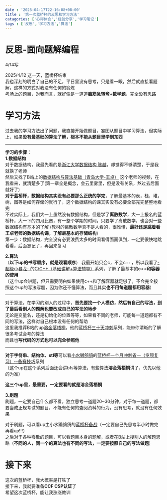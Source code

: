```yaml
---
date : '2025-04-17T22:16:08+08:00'
title : '第一次蓝桥杯的反思和学习方法'
catagories: ['心得体会','经验分享','学习笔记']
tags : ['反思','学习方法','算法']
---
```

# 反思-面向题解编程

4/14写

2025/4/12
这一天，蓝桥杯结束  
我也深刻的明白了自己的不足，平日里没有思考，只是看一眼，然后就直接看题解，这样的方式对我没有任何的锻炼  
考场上的题目，对我而言，就好像是一道道**脑筋急转弯+数学题**，完全没有思路

# 学习方法
过去我的学习方法出了问题，我直接开始做题目，妄图从题目中学习算法，但实际上，如果**没有最基础的算法了解，根本不能从题目里学到东西**

---

**学习的步骤：**  
**1.数据结构**  
对于数据结构，我最先看的是[浙江大学数据结构 陈越](https://www.bilibili.com/video/BV1H4411N7oD/?spm_id_from=333.337.search-card.all.click&vd_source=7382d11a54f8a0e8a3163cc36fe6f157)，却觉得不够清楚，于是我就换了老师  
然后又找了B站上的[数据结构与算法基础（青岛大学-王卓）](https://www.bilibili.com/video/BV1nJ411V7bd/?spm_id_from=333.337.search-card.all.click&vd_source=7382d11a54f8a0e8a3163cc36fe6f157)
这个老师的视频，在我看来，就清楚多了(第一章全是概念，会云里雾里，但是没有关系，熬过去后面就好了)  
**对于蓝桥杯，数据结构其实没有必要那么正统的学完**，了解最基本的表，栈，堆，树，图等是如何存储的就行了，这个数据结构的课其实没有必要全部完完整整地看完  
不过实际上，我们大一上虽然没有数据结构，但是学了**离散数学**，大一上报名的蓝桥杯，大一下的四月比赛，有一整个学期的时间，只要学了离散数学，也会对一些数据结构有基本的了解
(教材的离散数学真不是人看的，很难懂，**最好还是跳着看王卓老师的数据结构课，了解最基本的存储结构**)  
第一步：数据结构，完全没有必要浪费太多的时间看得面面俱到，一定要很快地跳着看，后面忘记了，再回来复习

**2.算法**  
（**以下up的书写顺序，就是观看顺序**）
我最开始只会c，不会c++，所以我看了[-超级小暴龙-
](https://space.bilibili.com/1929366563)的[C/C++（基础讲解+算法辅导）](https://www.bilibili.com/video/BV1M1YLePE4u/?spm_id_from=333.337.search-card.all.click&vd_source=7382d11a54f8a0e8a3163cc36fe6f157)系列，了解了最基本的**c++和容器的使用**  
（这个up会讲题，但只需要明白如果使用c++和了解容器就足够了，不会完全按照这个up的写法写题，因为你还不懂算法，而且其实**也不用每道题都用容器**）

***

对于算法，在学习的别人的过程中，**首先要找一个人模仿，然后有自己的写法，到了最后看别人的题解也要改成自己的写法的地步**  
无论是变量名，还是初始化的位置等等，如果看不同的老师，可能每一道题都有不同的写法，这样对自己根本没有任何的帮助  
这里我推荐B站的up[溶金落梧桐](https://space.bilibili.com/40733116)，他的[蓝桥杯三十天冲刺](https://www.bilibili.com/video/BV1oTcUexEht?spm_id_from=333.788.videopod.sections&vd_source=7382d11a54f8a0e8a3163cc36fe6f157)系列，能带你清晰的了解很多考试会考的算法  
而且也**写代码的方式也可以完全参照他**

***

**对于字符串、结构体、stl等**可以看[小水獭鸽鸽](https://space.bilibili.com/668396100/upload/video)的[蓝桥杯一个月冲刺省一（专项复习）--备赛技巧](https://www.bilibili.com/video/BV1Uz421Q7jQ/?spm_id_from=333.1387.upload.video_card.click&vd_source=7382d11a54f8a0e8a3163cc36fe6f157)系列  
（这个up在这个系列后面还会讲bfs等算法，有些算法**溶金落梧桐**讲了，优先以他的为准）

**这三个up里，最重要，一定要看的就是溶金落梧桐**

**3.刷题**  
刷题，一定要自己什么都不看，独立思考一道题20~30分钟，对于每一道题，都要当成正规考试的题目，不能有任何的查阅资料的行为，没有思考，就没有任何效果  

对于刷题，可以看up主小水獭鸽鸽的[蓝桥杯备战](https://www.bilibili.com/video/BV1eZ421a7VU/?spm_id_from=333.1387.upload.video_card.click&vd_source=7382d11a54f8a0e8a3163cc36fe6f157)（一定要自己先思考半小时做完再看up!!!）  
之后对于各种零散的题目，可以看题目本身的题解，或者在B站上搜别人的解题思路（**不同的人，同一个的算法也有不同的写法，一定要按照自己的写法做题**）

# 接下来

这次的蓝桥杯，我大概率是打铁了  
接下来，我就要准备**CCF CSP认证**了  
希望这次蓝桥杯，能让我涨涨教训

